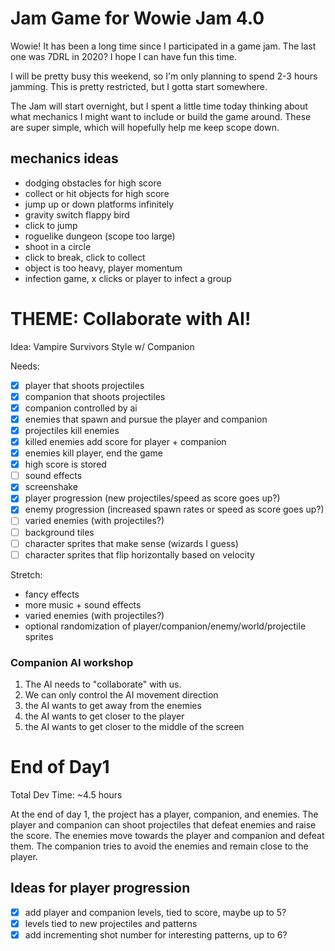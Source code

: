 # Jam Game for Wowie Jam 4.0
Wowie! It has been a long time since I participated in a game jam. The last one was 7DRL in 2020? I hope I can have fun this time.

I will be pretty busy this weekend, so I'm only planning to spend 2-3 hours jamming. This is pretty restricted, but I gotta start somewhere.

The Jam will start overnight, but I spent a little time today thinking about what mechanics I might want to include or build the game around. These are super simple, which will hopefully help me keep scope down.

## mechanics ideas
- dodging obstacles for high score
- collect or hit objects for high score
- jump up or down platforms infinitely
- gravity switch flappy bird
- click to jump
- roguelike dungeon (scope too large)
- shoot in a circle
- click to break, click to collect
- object is too heavy, player momentum
- infection game, x clicks or player to infect a group

# THEME: Collaborate with AI!
Idea: Vampire Survivors Style w/ Companion

Needs:
- [x] player that shoots projectiles
- [x] companion that shoots projectiles
- [x] companion controlled by ai
- [x] enemies that spawn and pursue the player and companion
- [x] projectiles kill enemies
- [x] killed enemies add score for player + companion
- [x] enemies kill player, end the game
- [x] high score is stored
- [ ] sound effects
- [x] screenshake
- [x] player progression (new projectiles/speed as score goes up?)
- [x] enemy progression (increased spawn rates or speed as score goes up?)
- [ ] varied enemies (with projectiles?)
- [ ] background tiles
- [ ] character sprites that make sense (wizards I guess)
- [ ] character sprites that flip horizontally based on velocity

Stretch: 
- fancy effects
- more music + sound effects
- varied enemies (with projectiles?)
- optional randomization of player/companion/enemy/world/projectile sprites

### Companion AI workshop

1. The AI needs to "collaborate" with us.
2. We can only control the AI movement direction
3. the AI wants to get away from the enemies
4. the AI wants to get closer to the player
5. the AI wants to get closer to the middle of the screen

# End of Day1
Total Dev Time: ~4.5 hours

At the end of day 1, the project has a player, companion, and enemies. The player and companion can shoot projectiles that defeat enemies and raise the score. The enemies move towards the player and companion and defeat them. The companion tries to avoid the enemies and remain close to the player.

## Ideas for player progression
- [x] add player and companion levels, tied to score, maybe up to 5?
- [x] levels tied to new projectiles and patterns
- [x] add incrementing shot number for interesting patterns, up to 6?